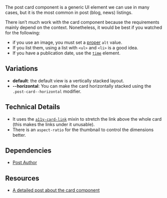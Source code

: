 <p class="lead">The post card component is a generic UI element we can use in many cases, but it is the most common in post (blog, news) listings.</p>

There isn’t much work with the card component because the requirements mainly depend on the context. Nonetheless, it would be best if you watched for the following:

- if you use an image, you must set a [proper](https://adamlaki.com/bite-sized-accessibility/4-write-better-alt-text/) `alt` value.
- If you list them, using a list with `<ul>` and `<li>` is a good idea.
- If you have a publication date, use the <code><a href="https://developer.mozilla.org/en-US/docs/Web/HTML/Element/time">time</a></code> element.

## Variations

- **default**: the default view is a vertically stacked layout.
- **--horizontal**: You can make the card horizontally stacked using the `.post-card--horizontal` modifier.

## Technical Details

- It uses the <code><a href="https://sprucecss.com/docs/sass/mixins#a11y-card-link">a11y-card-link</a></code> mixin to stretch the link above the whole card (this makes the links under it unusable).
- There is an `aspect-ratio` for the thumbnail to control the dimensions better.

## Dependencies

- [Post Author](/ui/content-and-layout/post-author)

## Resources

- [A detailed post about the card component](https://inclusive-components.design/cards/)
